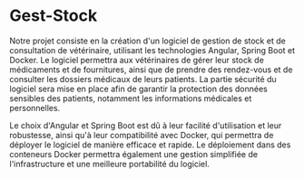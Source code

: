 # Gest-Stock
Notre projet consiste en la création d'un logiciel de gestion de stock et de consultation de vétérinaire, utilisant les technologies Angular, Spring Boot et Docker.
Le logiciel permettra aux vétérinaires de gérer leur stock de médicaments et de fournitures, ainsi que de prendre des rendez-vous et de consulter les dossiers médicaux de leurs patients. La partie sécurité du logiciel sera mise en place afin de garantir la protection des données sensibles des patients, notamment les informations médicales et personnelles.

Le choix d'Angular et Spring Boot est dû à leur facilité d'utilisation et leur robustesse, ainsi qu'à leur compatibilité avec Docker, qui permettra de déployer le logiciel de manière efficace et rapide. Le déploiement dans des conteneurs Docker permettra également une gestion simplifiée de l'infrastructure et une meilleure portabilité du logiciel.
